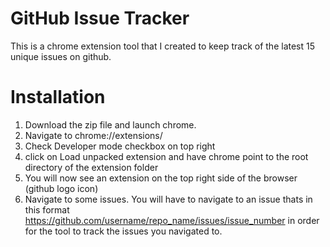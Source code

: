 GitHub Issue Tracker
====================
This is a chrome extension tool that I created to keep track of the latest 15 unique issues on github. 

Installation
============
1. Download the zip file and launch chrome.
2. Navigate to chrome://extensions/
3. Check Developer mode checkbox on top right
4. click on Load unpacked extension and have chrome point to the root directory of the extension folder
5. You will now see an extension on the top right side of the browser (github logo icon) 
6. Navigate to some issues. You will have to navigate to an issue thats in this format https://github.com/username/repo_name/issues/issue_number in order for the tool to track the issues you navigated to.
